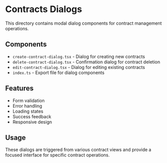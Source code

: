 # Contracts Dialogs

This directory contains modal dialog components for contract management operations.

## Components

- `create-contract-dialog.tsx` - Dialog for creating new contracts
- `delete-contract-dialog.tsx` - Confirmation dialog for contract deletion
- `edit-contract-dialog.tsx` - Dialog for editing existing contracts
- `index.ts` - Export file for dialog components

## Features

- Form validation
- Error handling
- Loading states
- Success feedback
- Responsive design

## Usage

These dialogs are triggered from various contract views and provide a focused interface for specific contract operations.
